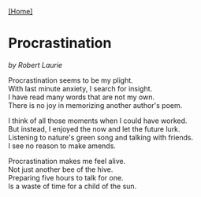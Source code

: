 [[Home]](index.md)

# Procrastination  

_by Robert Laurie_
 
Procrastination seems to be my plight.  
With last minute anxiety, I search for insight.  
I have read many words that are not my own.  
There is no joy in memorizing another author's poem. 
 
I think of all those moments when I could have worked.  
But instead, I enjoyed the now and let the future lurk.  
Listening to nature's green song and talking with friends.   
I see no reason to make amends.  
 
Procrastination makes me feel alive.  
Not just another bee of the hive.  
Preparing five hours to talk for one.  
Is a waste of time for a child of the sun. 
